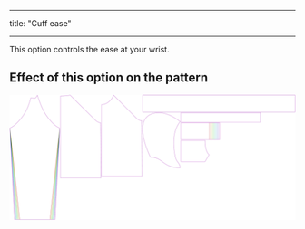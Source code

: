 - - -
title: "Cuff ease"
- - -

This option controls the ease at your wrist.

## Effect of this option on the pattern

![This image shows the effect of this option by superimposing several variants that have a different value for this option](hugo_cuffease_sample.svg "Effect of this option on the pattern")

